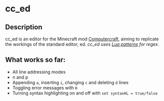 # cc_ed
## Description
cc_ed is an editor for the Minecraft mod [Computercraft](www.computercraft.info), aiming to replicate the workings of the standard editor, ed.
_cc_ed uses [Lua patterns](https://www.lua.org/pil/20.2.html) for regex._

## What works so far:
- All line addressing modes
- n and p
- Appending `a`, inserting `i`, changing `c` and deleting `d` lines 
- Toggling error messages with `H`
- Turning syntax highlighting on and off with `set syntaxHL = true/false`
